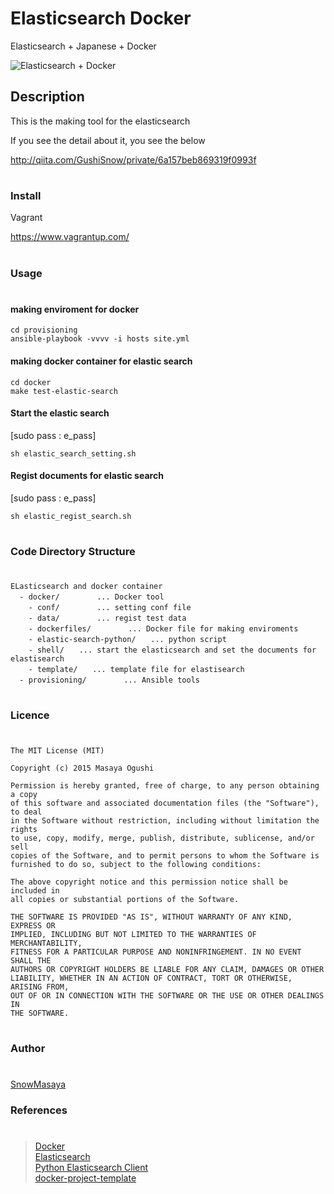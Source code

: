 Elasticsearch Docker
====

Elasticsearch + Japanese + Docker

![Elasticsearch + Docker](http://cl.ly/0q0Q2S3V3T0V/Image%202016-06-05%20at%2012.15.04%20PM.png)

## Description
This is the making tool for the elasticsearch

If you see the detail about it, you see the below<br>

http://qiita.com/GushiSnow/private/6a157beb869319f0993f

#
### Install

Vagrant

https://www.vagrantup.com/

#
### Usage
#

#### making enviroment for docker

```
cd provisioning
ansible-playbook -vvvv -i hosts site.yml
```

#### making docker container for elastic search

```
cd docker
make test-elastic-search
```

#### Start the elastic search
[sudo pass : e_pass]

```
sh elastic_search_setting.sh
```

#### Regist documents for elastic search
[sudo pass : e_pass]

```
sh elastic_regist_search.sh
```

#
### Code Directory Structure
#
```
ELasticsearch and docker container
  - docker/　　　　　... Docker tool
    - conf/　　　　　... setting conf file
    - data/　　　　　... regist test data
    - dockerfiles/　　　　　... Docker file for making enviroments
    - elastic-search-python/　　... python script
    - shell/　　... start the elasticsearch and set the documents for elastisearch
    - template/　　... template file for elastisearch
  - provisioning/　     　... Ansible tools
```
#
### Licence
#
```
The MIT License (MIT)

Copyright (c) 2015 Masaya Ogushi

Permission is hereby granted, free of charge, to any person obtaining a copy
of this software and associated documentation files (the "Software"), to deal
in the Software without restriction, including without limitation the rights
to use, copy, modify, merge, publish, distribute, sublicense, and/or sell
copies of the Software, and to permit persons to whom the Software is
furnished to do so, subject to the following conditions:

The above copyright notice and this permission notice shall be included in
all copies or substantial portions of the Software.

THE SOFTWARE IS PROVIDED "AS IS", WITHOUT WARRANTY OF ANY KIND, EXPRESS OR
IMPLIED, INCLUDING BUT NOT LIMITED TO THE WARRANTIES OF MERCHANTABILITY,
FITNESS FOR A PARTICULAR PURPOSE AND NONINFRINGEMENT. IN NO EVENT SHALL THE
AUTHORS OR COPYRIGHT HOLDERS BE LIABLE FOR ANY CLAIM, DAMAGES OR OTHER
LIABILITY, WHETHER IN AN ACTION OF CONTRACT, TORT OR OTHERWISE, ARISING FROM,
OUT OF OR IN CONNECTION WITH THE SOFTWARE OR THE USE OR OTHER DEALINGS IN
THE SOFTWARE.
```
#
### Author
#
[SnowMasaya](https://github.com/SnowMasaya)
### References
#
>[Docker](https://www.docker.com/)<br>
>[Elasticsearch](https://www.elastic.co/products/elasticsearch)<br>
>[Python Elasticsearch Client](https://elasticsearch-py.readthedocs.io/en/master/)<br>
>[docker-project-template](https://github.com/ahawkins/docker-project-template)
